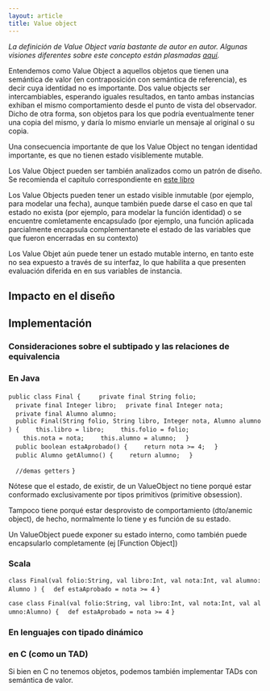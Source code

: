 ```yaml
---
layout: article
title: Value object
---
```

*La definición de Value Object varía bastante de autor en autor. Algunas visiones diferentes sobre este concepto están plasmadas [aquí](http://c2.com/cgi/wiki?ValueObject).*

Entendemos como Value Object a aquellos objetos que tienen una semántica de valor (en contraposición con semántica de referencia), es decir cuya identidad no es importante. Dos value objects ser intercambiables, esperando iguales resultados, en tanto ambas instancias exhiban el mismo comportamiento desde el punto de vista del observador. Dicho de otra forma, son objetos para los que podría eventualmente tener una copia del mismo, y daría lo mismo enviarle un mensaje al original o su copia.

Una consecuencia importante de que los Value Object no tengan identidad importante, es que no tienen estado visiblemente mutable.

Los Value Object pueden ser también analizados como un patrón de diseño. Se recomienda el capitulo correspondiente en [este libro](http://homepages.mcs.vuw.ac.nz/~tk/fps/fps-sans-escher.pdf)

Los Value Objects pueden tener un estado visible inmutable (por ejemplo, para modelar una fecha), aunque también puede darse el caso en que tal estado no exista (por ejemplo, para modelar la función identidad) o se encuentre comletamente encapsulado (por ejemplo, una función aplicada parcialmente encapsula complementanete el estado de las variables que que fueron encerradas en su contexto)

Los Value Objet aún puede tener un estado mutable interno, en tanto este no sea expuesto a través de su interfaz, lo que habilita a que presenten evaluación diferida en en sus variables de instancia.

Impacto en el diseño
--------------------

Implementación
--------------

### Consideraciones sobre el subtipado y las relaciones de equivalencia

### En Java

`public class Final {`
`  `
`  private final String folio;`
`  private final Integer libro;`
`  private final Integer nota;`
`  private final Alumno alumno;`
`  `
`  public Final(String folio, String libro, Integer nota, Alumno alumno) {`
`    this.libro = libro;`
`    this.folio = folio;`
`    this.nota = nota;`
`    this.alumno = alumno;`
`  }`
`  public boolean estaAprobado() {`
`    return nota >= 4;`
`  }`
`  public Alumno getAlumno() {`
`    return alumno;`
`  }`

`  //demas getters`
`}`

Nótese que el estado, de existir, de un ValueObject no tiene porqué estar conformado exclusivamente por tipos primitivos (primitive obsession).

Tampoco tiene porqué estar desprovisto de comportamiento (dto/anemic object), de hecho, normalmente lo tiene y es función de su estado.

Un ValueObject puede exponer su estado interno, como también puede encapsularlo completamente (ej \[Function Object\])

### Scala

`class Final(val folio:String, val libro:Int, val nota:Int, val alumno:Alumno ) {`
`  def estaAprobado = nota >= 4`
`}`

`case class Final(val folio:String, val libro:Int, val nota:Int, val alumno:Alumno) {`
`  def estaAprobado = nota >= 4`
`}`

### En lenguajes con tipado dinámico

### en C (como un TAD)

Si bien en C no tenemos objetos, podemos también implementar TADs con semántica de valor.

